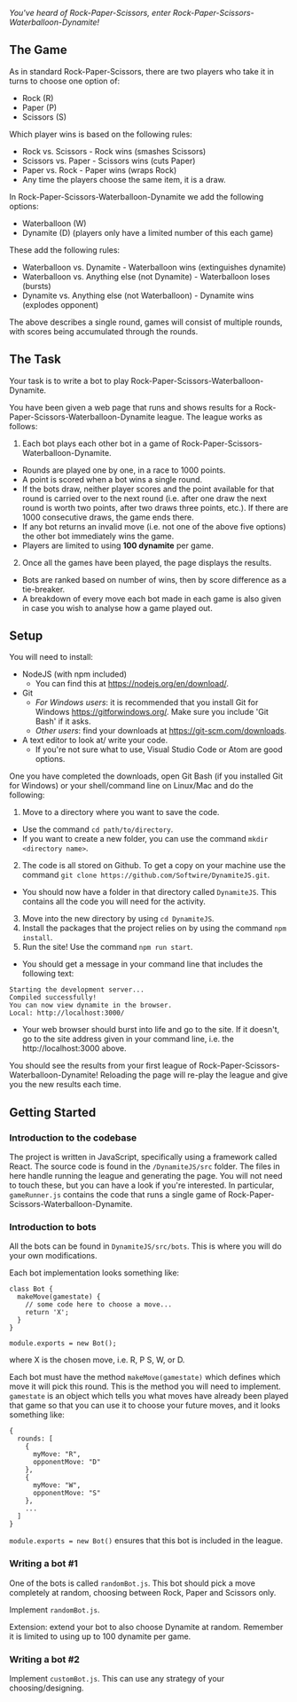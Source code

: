 _You've heard of Rock-Paper-Scissors, enter Rock-Paper-Scissors-Waterballoon-Dynamite!_

## The Game

As in standard Rock-Paper-Scissors, there are two players who take it in turns to choose one option of:
* Rock (R)
* Paper (P)
* Scissors (S)

Which player wins is based on the following rules:
* Rock vs. Scissors - Rock wins (smashes Scissors)
* Scissors vs. Paper - Scissors wins (cuts Paper)
* Paper vs. Rock - Paper wins (wraps Rock)
* Any time the players choose the same item, it is a draw.

In Rock-Paper-Scissors-Waterballoon-Dynamite we add the following options:
* Waterballoon (W)
* Dynamite (D) (players only have a limited number of this each game)

These add the following rules:
* Waterballoon vs. Dynamite - Waterballoon wins (extinguishes dynamite)
* Waterballoon vs. Anything else (not Dynamite) - Waterballoon loses (bursts)
* Dynamite vs. Anything else (not Waterballoon) - Dynamite wins (explodes opponent)

The above describes a single round, games will consist of multiple rounds, with scores being accumulated through the rounds.

## The Task

Your task is to write a bot to play Rock-Paper-Scissors-Waterballoon-Dynamite.

You have been given a web page that runs and shows results for a Rock-Paper-Scissors-Waterballoon-Dynamite league. The league works as follows:
1. Each bot plays each other bot in a game of Rock-Paper-Scissors-Waterballoon-Dynamite.
  * Rounds are played one by one, in a race to 1000 points.
  * A point is scored when a bot wins a single round.
  * If the bots draw, neither player scores and the point available for that round is carried over to the next round (i.e. after one draw the next round is worth two points, after two draws three points, etc.). If there are 1000 consecutive draws, the game ends there.
  * If any bot returns an invalid move (i.e. not one of the above five options) the other bot immediately wins the game.
  * Players are limited to using **100 dynamite** per game.
2. Once all the games have been played, the page displays the results.
  * Bots are ranked based on number of wins, then by score difference as a tie-breaker.
  * A breakdown of every move each bot made in each game is also given in case you wish to analyse how a game played out.

## Setup

You will need to install:
* NodeJS (with npm included)
  * You can find this at https://nodejs.org/en/download/.
* Git
  * _For Windows users_: it is recommended that you install Git for Windows https://gitforwindows.org/. Make sure you include 'Git Bash' if it asks.
  * _Other users_: find your downloads at https://git-scm.com/downloads.
* A text editor to look at/ write your code.
  * If you're not sure what to use, Visual Studio Code or Atom are good options.

One you have completed the downloads, open Git Bash (if you installed Git for Windows) or your shell/command line on Linux/Mac and do the following:
1. Move to a directory where you want to save the code.
  * Use the command `cd path/to/directory`.
  * If you want to create a new folder, you can use the command `mkdir <directory name>`.
2. The code is all stored on Github. To get a copy on your machine use the command `git clone https://github.com/Softwire/DynamiteJS.git`.
  * You should now have a folder in that directory called `DynamiteJS`. This contains all the code you will need for the activity.
3. Move into the new directory by using `cd DynamiteJS`.
4. Install the packages that the project relies on by using the command `npm install`.
5. Run the site! Use the command `npm run start`.
  * You should get a message in your command line that includes the following text:
  ```
  Starting the development server...
  Compiled successfully!
  You can now view dynamite in the browser.
  Local: http://localhost:3000/
  ```
  * Your web browser should burst into life and go to the site. If it doesn't, go to the site address given in your command line, i.e. the http://localhost:3000 above.

You should see the results from your first league of Rock-Paper-Scissors-Waterballoon-Dynamite! Reloading the page will re-play the league and give you the new results each time.

## Getting Started

### Introduction to the codebase
The project is written in JavaScript, specifically using a framework called React. The source code is found in the `/DynamiteJS/src` folder. The files in here handle running the league and generating the page. You will not need to touch these, but you can have a look if you're interested. In particular, `gameRunner.js` contains the code that runs a single game of Rock-Paper-Scissors-Waterballoon-Dynamite.

### Introduction to bots
All the bots can be found in `DynamiteJS/src/bots`. This is where you will do your own modifications.

Each bot implementation looks something like:
```
class Bot {
  makeMove(gamestate) {
    // some code here to choose a move...
    return 'X';
  }
}

module.exports = new Bot();
```
where X is the chosen move, i.e. R, P S, W, or D.

Each bot must have the method `makeMove(gamestate)` which defines which move it will pick this round. This is the method you will need to implement. `gamestate` is an object which tells you what moves have already been played that game so that you can use it to choose your future moves, and it looks something like:
```
{
  rounds: [
    {
      myMove: "R",
      opponentMove: "D"
    },
    {
      myMove: "W",
      opponentMove: "S"
    },
    ...
  ]
}
```

`module.exports = new Bot()` ensures that this bot is included in the league.

### Writing a bot #1
One of the bots is called `randomBot.js`. This bot should pick a move completely at random, choosing between Rock, Paper and Scissors only.

Implement `randomBot.js`.

Extension: extend your bot to also choose Dynamite at random. Remember it is limited to using up to 100 dynamite per game.

### Writing a bot #2
Implement `customBot.js`. This can use any strategy of your choosing/designing.
